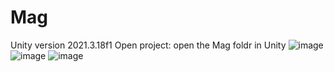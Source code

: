 # Mag
Unity version 2021.3.18f1
Open project: open the Mag foldr in Unity
![image](https://user-images.githubusercontent.com/60034501/235781459-6dc790c6-ac84-42f1-b47f-ff56c0970da5.png)
![image](https://user-images.githubusercontent.com/60034501/235781591-e99b0b53-480c-4df7-9d8d-1af420cd2dc4.png)
![image](https://user-images.githubusercontent.com/60034501/235781669-143ec8a1-6c9c-4081-83b5-c80cc5ecd3ab.png)
